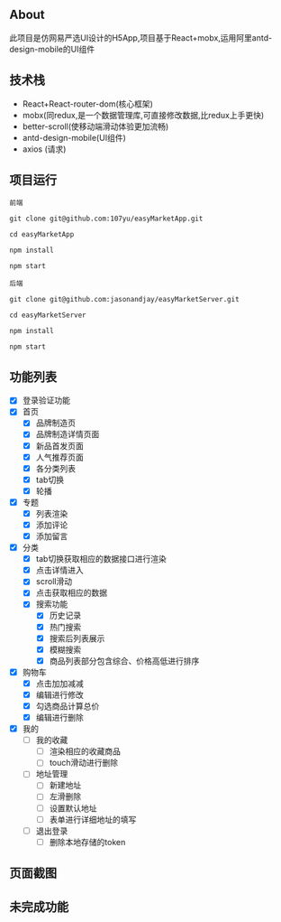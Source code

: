 ## About
此项目是仿网易严选UI设计的H5App,项目基于React+mobx,运用阿里antd-design-mobile的UI组件
## 技术栈
- React+React-router-dom(核心框架)
- mobx(同redux,是一个数据管理库,可直接修改数据,比redux上手更快)
- better-scroll(使移动端滑动体验更加流畅)
- antd-design-mobile(UI组件)
- axios (请求)

## 项目运行

```
前端

git clone git@github.com:107yu/easyMarketApp.git

cd easyMarketApp

npm install

npm start

后端

git clone git@github.com:jasonandjay/easyMarketServer.git

cd easyMarketServer

npm install

npm start

```
## 功能列表

- [x] 登录验证功能
- [x] 首页
    - [x] 品牌制造页
    - [x] 品牌制造详情页面
    - [x] 新品首发页面
    - [x] 人气推荐页面
    - [x] 各分类列表
    - [x] tab切换
    - [x] 轮播
- [x] 专题
     - [x] 列表渲染
     - [x] 添加评论
     - [x] 添加留言
- [x] 分类
    - [x] tab切换获取相应的数据接口进行渲染
    - [x] 点击详情进入
    - [x] scroll滑动
    - [x] 点击获取相应的数据
    - [x] 搜索功能
        - [x] 历史记录
        - [x] 热门搜索
        - [x] 搜索后列表展示
        - [x] 模糊搜索
        - [x] 商品列表部分包含综合、价格高低进行排序
- [x] 购物车
    - [x] 点击加加减减
    - [x] 编辑进行修改
    - [x] 勾选商品计算总价
    - [x] 编辑进行删除
- [x] 我的
    - [ ] 我的收藏
        - [ ] 渲染相应的收藏商品
        - [ ] touch滑动进行删除
    - [ ] 地址管理
        - [ ] 新建地址
        - [ ] 左滑删除
        - [ ] 设置默认地址
        - [ ] 表单进行详细地址的填写
    - [ ] 退出登录
        - [ ] 删除本地存储的token
## 页面截图

## 未完成功能



